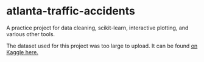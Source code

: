 # atlanta-traffic-accidents
A practice project for data cleaning, scikit-learn, interactive plotting, and various other tools.

The dataset used for this project was too large to upload. It can be found [on Kaggle here.](https://www.kaggle.com/sobhanmoosavi/us-accidents)
